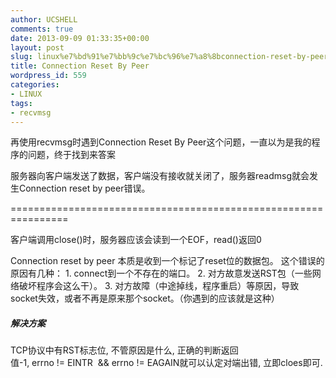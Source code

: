 ```yaml
---
author: UCSHELL
comments: true
date: 2013-09-09 01:33:35+00:00
layout: post
slug: linux%e7%bd%91%e7%bb%9c%e7%bc%96%e7%a8%8bconnection-reset-by-peer
title: Connection Reset By Peer
wordpress_id: 559
categories:
- LINUX
tags:
- recvmsg
---
```


再使用recvmsg时遇到Connection Reset By Peer这个问题，一直以为是我的程序的问题，终于找到来答案

服务器向客户端发送了数据，客户端没有接收就关闭了，服务器readmsg就会发生Connection reset by peer错误。

================================================================

客户端调用close()时，服务器应该会读到一个EOF，read()返回0

Connection reset by peer 本质是收到一个标记了reset位的数据包。
这个错误的原因有几种：
1. connect到一个不存在的端口。
2. 对方故意发送RST包（一些网络破坏程序会这么干）。
3. 对方故障（中途掉线，程序重启）等原因，导致socket失效，或者不再是原来那个socket。（你遇到的应该就是这种）

##### 解决方案
TCP协议中有RST标志位, 不管原因是什么, 正确的判断返回值-1, errno != EINTR  && errno != EAGAIN就可以认定对端出错, 立即cloes即可.
